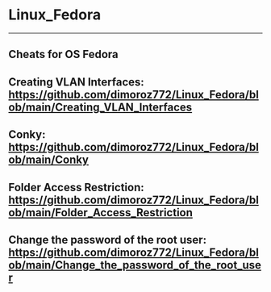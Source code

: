 # Linux_Fedora
-------------------------------------------------------------------------------------------------------------------------------
Cheats for OS Fedora
-------------------------------------------------------------------------------------------------------------------------------
Creating VLAN Interfaces: https://github.com/dimoroz772/Linux_Fedora/blob/main/Creating_VLAN_Interfaces
-------------------------------------------------------------------------------------------------------------------------------
Conky: https://github.com/dimoroz772/Linux_Fedora/blob/main/Conky
-------------------------------------------------------------------------------------------------------------------------------
Folder Access Restriction: https://github.com/dimoroz772/Linux_Fedora/blob/main/Folder_Access_Restriction
-------------------------------------------------------------------------------------------------------------------------------
Change the password of the root user: https://github.com/dimoroz772/Linux_Fedora/blob/main/Change_the_password_of_the_root_user
-------------------------------------------------------------------------------------------------------------------------------
